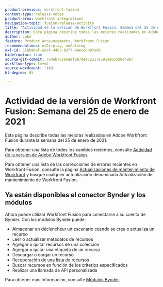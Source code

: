 ```yaml
---
product-previous: workfront-fusion
content-type: release-notes
product-area: workfront-integrations
navigation-topic: fusion-release-activity
title: "Actividad de la versión de Workfront Fusion: Semana del 25 de enero de 2021"
description: Esta página describe todas las mejoras realizadas en Adobe Workfront Fusion durante la semana del 25 de enero de 2021.
author: Luke
feature: Product Announcements, Workfront Fusion
recommendations: noDisplay, noCatalog
exl-id: 316b86af-e8af-445d-82f7-64ecddb97a00
hidefromtoc: true
source-git-commit: 76deb76c66e8f8a7dea721378591ae035b8d42e7
workflow-type: tm+mt
source-wordcount: '169'
ht-degree: 0%

---
```


# Actividad de la versión de Workfront Fusion: Semana del 25 de enero de 2021

Esta página describe todas las mejoras realizadas en Adobe Workfront Fusion durante la semana del 25 de enero de 2021.

Para obtener una lista de todos los cambios recientes, consulte [Actividad de la versión de Adobe Workfront Fusion](../../../product-announcements/product-releases/fusion-release-activity/fusion-release-activity.md).

Para obtener una lista de las correcciones de errores recientes en Workfront Fusion, consulte la página [Actualizaciones de mantenimiento de Workfront](https://experienceleague.adobe.com/docs/workfront-known-issues/releases/current-updates.html) y busque cualquier actualización denominada Actualización de mantenimiento de Workfront Fusion.

## Ya están disponibles el conector Bynder y los módulos

Ahora puede utilizar Workfront Fusion para conectarse a su cuenta de Bynder. Con los módulos Bynder puede:

* Almacenar en déclencheur un escenario cuando se crea o actualiza un recurso
* Leer o actualizar metadatos de recursos
* Agregar o quitar recursos de una colección
* Agregar o quitar una etiqueta de un recurso
* Descargar o cargar un recurso
* Recuperación de una lista de recursos
* Buscar recursos en función de los criterios especificados
* Realizar una llamada de API personalizada

Para obtener más información, consulte [Módulos Bynder](../../../workfront-fusion/apps-and-their-modules/bynder-modules.md).
